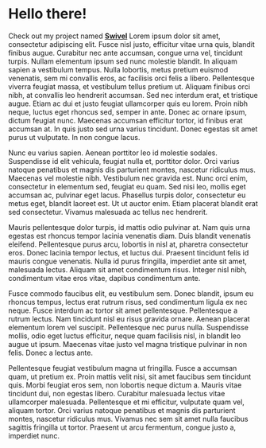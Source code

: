 # Hello there!
Check out my project named [**Swivel**](https://prithvs.github.io/swivel/)
Lorem ipsum dolor sit amet, consectetur adipiscing elit. Fusce nisl justo, efficitur vitae urna quis, blandit finibus augue. Curabitur nec ante accumsan, congue urna vel, tincidunt turpis. Nullam elementum ipsum sed nunc molestie blandit. In aliquam sapien a vestibulum tempus. Nulla lobortis, metus pretium euismod venenatis, sem mi convallis eros, ac facilisis orci felis a libero. Pellentesque viverra feugiat massa, et vestibulum tellus pretium ut. Aliquam finibus orci nibh, at convallis leo hendrerit accumsan. Sed nec interdum erat, et tristique augue. Etiam ac dui et justo feugiat ullamcorper quis eu lorem. Proin nibh neque, luctus eget rhoncus sed, semper in ante. Donec ac ornare ipsum, dictum feugiat nunc. Maecenas accumsan efficitur tortor, id finibus erat accumsan at. In quis justo sed urna varius tincidunt. Donec egestas sit amet purus ut vulputate. In non congue lacus.

Nunc eu varius sapien. Aenean porttitor leo id molestie sodales. Suspendisse id elit vehicula, feugiat nulla et, porttitor dolor. Orci varius natoque penatibus et magnis dis parturient montes, nascetur ridiculus mus. Maecenas vel molestie nibh. Vestibulum nec gravida est. Nunc orci enim, consectetur in elementum sed, feugiat eu quam. Sed nisi leo, mollis eget accumsan ac, pulvinar eget lacus. Phasellus turpis dolor, consectetur eu metus eget, blandit laoreet est. Ut ut auctor enim. Etiam placerat blandit erat sed consectetur. Vivamus malesuada ac tellus nec hendrerit.

Mauris pellentesque dolor turpis, id mattis odio pulvinar at. Nam quis urna egestas est rhoncus tempor lacinia venenatis diam. Duis blandit venenatis eleifend. Pellentesque purus arcu, lobortis in nisl at, pharetra consectetur eros. Donec lacinia tempor lectus, et luctus dui. Praesent tincidunt felis id mauris congue venenatis. Nulla id purus fringilla, imperdiet ante sit amet, malesuada lectus. Aliquam sit amet condimentum risus. Integer nisl nibh, condimentum vitae eros vitae, dapibus condimentum ante.

Fusce commodo faucibus elit, eu vestibulum sem. Donec blandit, ipsum eu rhoncus tempus, lectus erat rutrum risus, sed condimentum ligula ex nec neque. Fusce interdum ac tortor sit amet pellentesque. Pellentesque a rutrum lectus. Nam tincidunt nisl eu risus gravida ornare. Aenean placerat elementum lorem vel suscipit. Pellentesque nec purus nulla. Suspendisse mollis, odio eget luctus efficitur, neque quam facilisis nisl, in blandit leo augue ut ipsum. Maecenas vitae justo vel magna tristique pulvinar in non felis. Donec a lectus ante.

Pellentesque feugiat vestibulum magna ut fringilla. Fusce a accumsan quam, ut pretium ex. Proin mattis velit nisi, sit amet faucibus sem tincidunt quis. Morbi feugiat eros sem, non lobortis neque dictum a. Mauris vitae tincidunt dui, non egestas libero. Curabitur malesuada lectus vitae ullamcorper malesuada. Pellentesque et mi efficitur, vulputate quam vel, aliquam tortor. Orci varius natoque penatibus et magnis dis parturient montes, nascetur ridiculus mus. Vivamus nec sem sit amet nulla faucibus sagittis fringilla ut tortor. Praesent ut arcu fermentum, congue justo a, imperdiet nunc.


